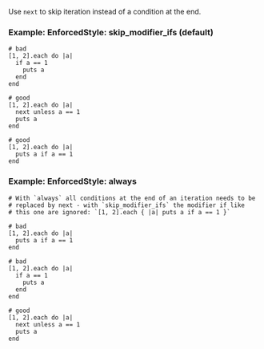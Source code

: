 Use `next` to skip iteration instead of a condition at the end.

### Example: EnforcedStyle: skip_modifier_ifs (default)
    # bad
    [1, 2].each do |a|
      if a == 1
        puts a
      end
    end

    # good
    [1, 2].each do |a|
      next unless a == 1
      puts a
    end

    # good
    [1, 2].each do |a|
      puts a if a == 1
    end

### Example: EnforcedStyle: always
    # With `always` all conditions at the end of an iteration needs to be
    # replaced by next - with `skip_modifier_ifs` the modifier if like
    # this one are ignored: `[1, 2].each { |a| puts a if a == 1 }`

    # bad
    [1, 2].each do |a|
      puts a if a == 1
    end

    # bad
    [1, 2].each do |a|
      if a == 1
        puts a
      end
    end

    # good
    [1, 2].each do |a|
      next unless a == 1
      puts a
    end